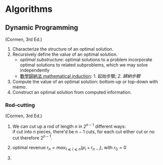 # Algorithms  

## Dynamic Programming  

(Cormen, 3rd Ed.)

1. Characterize the structure of an optimal solution.
2. Recursively define the value of an optimal solution.  
   - *optimal substructure*: optimal solutions to a problem incorporate optimal solutions to related subproblems, which we may solve independently  
   - [數學歸納法 mathematical induction](https://youtu.be/hyvTl036PmA?t=86): 1. 起始步驟; *2. 歸納步驟*  
3. Compute the value of an optimal solution: bottom-up or top-down with memo.
4. Construct an optimal solution from computed information.  

### Rod-cutting

(Cormen, 3rd Ed.)

1. We can cut up a rod of length $n$ in $2^{n-1}$ different ways:  
  if cut into $n$ pieces, there'd be $n-1$ cuts, for each cut either cut or no cut therefore $2^{n-1}$.  

2. optimal revenue $r_n = max_{1⩽i⩽n}(p_i+r_{n-i})$, with $r_0 = 0$  

3. 
